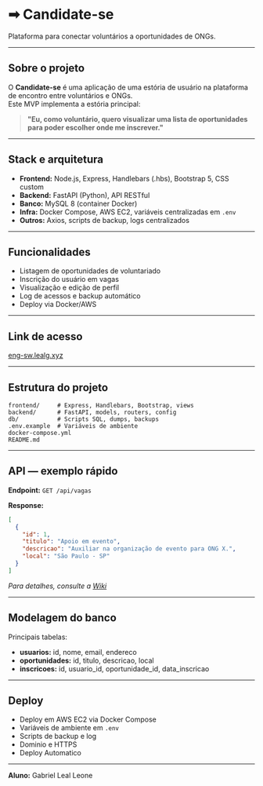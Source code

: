 # ➡ Candidate-se

Plataforma para conectar voluntários a oportunidades de ONGs.

---

## Sobre o projeto

O **Candidate-se** é uma aplicação de uma estória de usuário na plataforma de encontro entre voluntários e ONGs.  
Este MVP implementa a estória principal:

> **"Eu, como voluntário, quero visualizar uma lista de oportunidades para poder escolher onde me inscrever."**

---

## Stack e arquitetura

* **Frontend:** Node.js, Express, Handlebars (.hbs), Bootstrap 5, CSS custom
* **Backend:** FastAPI (Python), API RESTful
* **Banco:** MySQL 8 (container Docker)
* **Infra:** Docker Compose, AWS EC2, variáveis centralizadas em `.env`
* **Outros:** Axios, scripts de backup, logs centralizados

---

## Funcionalidades

- Listagem de oportunidades de voluntariado
- Inscrição do usuário em vagas
- Visualização e edição de perfil
- Log de acessos e backup automático
- Deploy via Docker/AWS

---

## Link de acesso

[eng-sw.lealg.xyz](https://eng-sw.lealg.xyz)

---

## Estrutura do projeto

```plaintext
frontend/     # Express, Handlebars, Bootstrap, views
backend/      # FastAPI, models, routers, config
db/           # Scripts SQL, dumps, backups
.env.example  # Variáveis de ambiente
docker-compose.yml
README.md
```

---

## API — exemplo rápido

**Endpoint:**
`GET /api/vagas`

**Response:**

```json
[
  {
    "id": 1,
    "titulo": "Apoio em evento",
    "descricao": "Auxiliar na organização de evento para ONG X.",
    "local": "São Paulo - SP"
  }
]
```

*Para detalhes, consulte a [Wiki](./docs/api.md)*

---

## Modelagem do banco

Principais tabelas:

* **usuarios:** id, nome, email, endereco
* **oportunidades:** id, titulo, descricao, local
* **inscricoes:** id, usuario\_id, oportunidade\_id, data\_inscricao

---

## Deploy

* Deploy em AWS EC2 via Docker Compose
* Variáveis de ambiente em `.env`
* Scripts de backup e log
* Dominio e HTTPS
* Deploy Automatico

---
**Aluno:**
Gabriel Leal Leone
